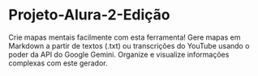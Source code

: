 # Projeto-Alura-2-Edição
Crie mapas mentais facilmente com esta ferramenta! Gere mapas em Markdown a partir de textos (.txt) ou transcrições do YouTube usando o poder da API do Google Gemini. Organize e visualize informações complexas com este gerador.
